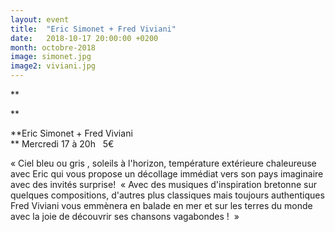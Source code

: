 ```yaml
---
layout: event
title:  "Eric Simonet + Fred Viviani"
date:   2018-10-17 20:00:00 +0200
month: octobre-2018
image: simonet.jpg
image2: viviani.jpg
---
```


**


**













**Eric Simonet + Fred Viviani  
** Mercredi 17 à 20h   5€

« Ciel bleu ou gris , soleils à l'horizon, température extérieure chaleureuse avec Eric qui vous propose un décollage immédiat vers son pays imaginaire avec des invités surprise!  « Avec des musiques d'inspiration bretonne sur quelques compositions, d'autres plus classiques mais toujours authentiques Fred Viviani vous emmènera en balade en mer et sur les terres du monde avec la joie de découvrir ses chansons vagabondes !  »

